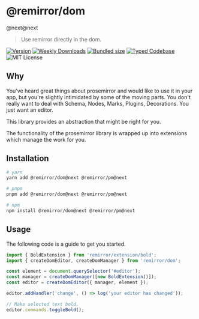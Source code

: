# @remirror/dom

@next@next

> Use remirror directly in the dom.

[![Version][version]][npm] [![Weekly Downloads][downloads-badge]][npm] [![Bundled size][size-badge]][size] [![Typed Codebase][typescript]](./src/index.ts) ![MIT License][license]

[version]: https://flat.badgen.net/npm/v/@remirror/dom
[npm]: https://npmjs.com/package/@remirror/dom
[license]: https://flat.badgen.net/badge/license/MIT/purple
[size]: https://bundlephobia.com/result?p=@remirror/dom
[size-badge]: https://flat.badgen.net/bundlephobia/minzip/@remirror/dom
[typescript]: https://flat.badgen.net/badge/icon/TypeScript?icon=typescript&label
[downloads-badge]: https://badgen.net/npm/dw/@remirror/dom/red?icon=npm

## Why

You've heard great things about prosemirror and would like to use it in your app, but you're slightly intimidated by some of the moving parts. You don't really want to deal with Schema, Nodes, Marks, Plugins, Decorations. You just want an editor.

This library provides an abstraction that might be right for you.

The functionality of the prosemirror library is wrapped up into extensions which manage the work for you.

## Installation

```bash
# yarn
yarn add @remirror/dom@next @remirror/pm@next

# pnpm
pnpm add @remirror/dom@next @remirror/pm@next

# npm
npm install @remirror/dom@next @remirror/pm@next
```

## Usage

The following code is a guide to get you started.

```ts
import { BoldExtension } from 'remirror/extension/bold';
import { createDomEditor, createDomManager } from 'remirror/dom';

const element = document.querySelector('#editor');
const manager = createDomManager([new BoldExtension()]);
const editor = createDomEditor({ manager, element });

editor.addHandler('change', () => log('your editor has changed'));

// Make selected text bold.
editor.commands.toggleBold();
```
